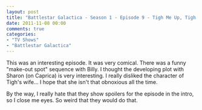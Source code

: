 ```yaml
---
layout: post
title: "Battlestar Galactica - Season 1 - Episode 9 - Tigh Me Up, Tigh Me Down"
date: 2011-11-08 00:00
comments: true
categories:
- "TV Shows"
- "Battlestar Galactica"
---
```


This was an interesting episode. It was very comical. There was a
funny "make-out spot" sequence with Billy. I thought the
developing plot with Sharon (on Caprica) is very interesting. I
really disliked the character of Tigh's wife... I hope that she
isn't that obnoxious all the time.

By the way, I really hate that they show spoilers for the episode
in the intro, so I close me eyes. So weird that they would do
that.
